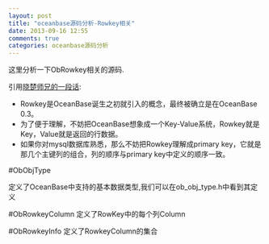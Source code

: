 ```yaml
---
layout: post
title: "oceanbase源码分析-Rowkey相关"
date: 2013-09-16 12:55
comments: true
categories: oceanbase源码分析
---
```


这里分析一下ObRowkey相关的源码.

引用[晓楚师兄的一段话](http://blog.csdn.net/maray/article/details/9731113 " OceanBase里面的rowkey是什么概念，是由哪些要素构成的？"):

* Rowkey是OceanBase诞生之初就引入的概念，最终被确立是在OceanBase 0.3。
* 为了便于理解，不妨把OceanBase想象成一个Key-Value系统，Rowkey就是Key，Value就是返回的行数据。
* 如果你对mysql数据库熟悉，那么不妨把Rowkey理解成primary key，它就是那几个主键列的组合，列的顺序与primary key中定义的顺序一致。

#ObObjType

定义了OceanBase中支持的基本数据类型,我们可以在ob_obj_type.h中看到其定义


#ObRowkeyColumn
定义了RowKey中的每个列Column


#ObRowkeyInfo
定义了RowkeyColumn的集合
